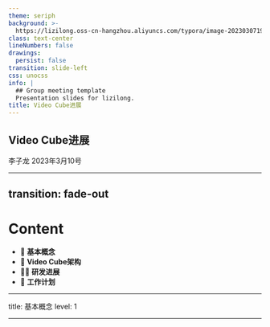 ```yaml
---
theme: seriph
background: >-
  https://lizilong.oss-cn-hangzhou.aliyuncs.com/typora/image-20230307194046509.png
class: text-center
lineNumbers: false
drawings:
  persist: false
transition: slide-left
css: unocss
info: |
  ## Group meeting template
  Presentation slides for lizilong.
title: Video Cube进展
---
```


## Video Cube进展

李子龙 2023年3月10号

<div class="abs-br m-6 flex gap-2">
  <a href="https://github.com/lizilong1993/VideoCube" target="_blank" alt="GitHub"
    class="text-xl slidev-icon-btn opacity-50 !border-none !hover:text-white">
    <carbon-logo-github />
  </a>
</div>
<!--
组会报告：介绍Video Cube开发进展
-->

---
transition: fade-out
---

# Content



- 📝 **基本概念** <Link to="3"> </Link>
- 🎨 **Video Cube架构** <Link to="42"> </Link>
- 🧑‍💻 **研发进展** <Link to="42"> </Link>
- 🤹 **工作计划**<Link to="42"> </Link>

<!--
报告由四个部分组成：
- 介绍一些基本概念
- 介绍一下video cube 的背景、国内外研究现状
- 介绍一下video cube 的架构设计以及研发进展
- 展望一下将来的工作
-->

---
title: 基本概念
level: 1

----

